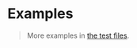 # Examples

> More examples in [the test files](https://github.com/aureooms/rejuvenate/tree/main/test/src).
